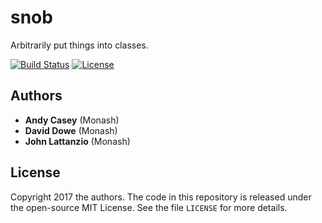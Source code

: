 # snob 

Arbitrarily put things into classes.

[![Build Status](https://img.shields.io/travis/andycasey/snob/master.svg)](https://travis-ci.org/andycasey/snob)
[![License](https://img.shields.io/badge/license-MIT-blue.svg)](https://github.com/andycasey/snob/blob/refactor/LICENSE)


## Authors
- **Andy Casey** (Monash)
- **David Dowe** (Monash)
- **John Lattanzio** (Monash)

## License
Copyright 2017 the authors. The code in this repository is released under the open-source MIT License.
See the file `LICENSE` for more details.
